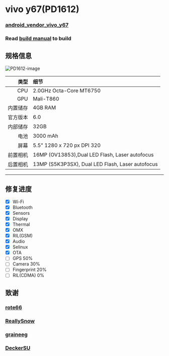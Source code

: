 vivo y67(PD1612)
==============

### [android_vendor_vivo_y67](https://github.com/succerseng/android_vendor_vivo_y67)

### Read [build manual](manual.md) to build

## 规格信息

![PD1612-image](https://wwwstatic.vivo.com.cn/vivoportal/files/image/upgrade/20180504/2018050409313642485_original.png)

类型     | 细节
-------:|:---------------------------------------------
CPU     | 2.0GHz Octa-Core MT6750
GPU     | Mali-T860
内置储存  | 4GB RAM
官方版本 | 6.0
内部储存 | 32GB
电池 | 3000 mAh
屏幕 | 5.5" 1280 x 720 px DPI 320
前置相机 | 16MP (OV13853),Dual LED Flash, Laser autofocus
后置相机 | 13MP (S5K3P3SX), Dual LED Flash, Laser autofocus
---------------------------------------------------------

## 修复进度
- [x] Wi-Fi
- [x] Bluetooth
- [x] Sensors
- [x] Display
- [x] Thermal
- [x] OMX
- [x] RIL(GSM)
- [x] Audio
- [x] Selinux
- [x] OTA
- [ ] GPS			50%
- [ ] Camera		30%
- [ ] Fingerprint	20%
- [ ] RIL(CDMA)     0%

## 致谢
### [rote66](https://github.com/rote66)
### [ReallySnow](https://github.com/ReallySnow)
### [graineeg](https://github.com/graineeg)
### [DeckerSU](https://github.com/DeckerSU)
